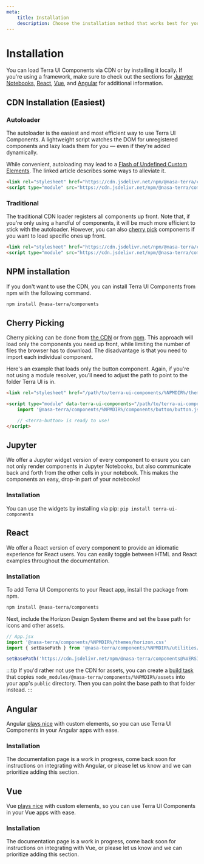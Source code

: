 ```yaml
---
meta:
    title: Installation
    description: Choose the installation method that works best for you.
---
```


# Installation

You can load Terra UI Components via CDN or by installing it locally. If you're using a framework, make sure to check out the sections for [Jupyter Notebooks](#jupyter), [React](#react), [Vue](#vue), and [Angular](#angular) for additional information.

## CDN Installation (Easiest)

### Autoloader

The autoloader is the easiest and most efficient way to use Terra UI Components. A lightweight script watches the DOM for unregistered  components and lazy loads them for you — even if they're added dynamically.

While convenient, autoloading may lead to a [Flash of Undefined Custom Elements](https://www.abeautifulsite.net/posts/flash-of-undefined-custom-elements/). The linked article describes some ways to alleviate it.

<!-- prettier-ignore -->
```html
<link rel="stylesheet" href="https://cdn.jsdelivr.net/npm/@nasa-terra/components@%VERSION%/%CDNDIR%/themes/horizon.css" />
<script type="module" src="https://cdn.jsdelivr.net/npm/@nasa-terra/components@%VERSION%/%CDNDIR%/terra-ui-components-autoloader.js"></script>
```

### Traditional

The traditional CDN loader registers all components up front. Note that, if you're only using a handful of components, it will be much more efficient to stick with the autoloader. However, you can also [cherry pick](#cherry-picking) components if you want to load specific ones up front.

<!-- prettier-ignore -->
```html
<link rel="stylesheet" href="https://cdn.jsdelivr.net/npm/@nasa-terra/components@%VERSION%/%CDNDIR%/themes/horizon.css" />
<script type="module" src="https://cdn.jsdelivr.net/npm/@nasa-terra/components@%VERSION%/%CDNDIR%/terra-ui-components.js" ></script>
```

## NPM installation

If you don't want to use the CDN, you can install Terra UI Components from npm with the following command.

```bash
npm install @nasa-terra/components
```

## Cherry Picking

Cherry picking can be done from [the CDN](#cdn-installation-easiest) or from [npm](#npm-installation). This approach will load only the components you need up front, while limiting the number of files the browser has to download. The disadvantage is that you need to import each individual component.

Here's an example that loads only the button component. Again, if you're not using a module resolver, you'll need to adjust the path to point to the folder Terra UI is in.

```html
<link rel="stylesheet" href="/path/to/terra-ui-components/%NPMDIR%/themes/horizon.css" />

<script type="module" data-terra-ui-components="/path/to/terra-ui-components/%NPMDIR%">
    import '@nasa-terra/components/%NPMDIR%/components/button/button.js'

    // <terra-button> is ready to use!
</script>
```

## Jupyter

We offer a Jupyter widget version of every component to ensure you can not only render components in Jupyter Notebooks, but also communicate back and forth from the other cells in your notebook. This makes the components an easy, drop-in part of your notebooks!

### Installation

You can use the widgets by installing via pip: `pip install terra-ui-components`

## React

We offer a React version of every component to provide an idiomatic experience for React users. You can easily toggle between HTML and React examples throughout the documentation.

### Installation

To add Terra UI Components to your React app, install the package from npm.

```bash
npm install @nasa-terra/components
```

Next, include the Horizon Design System theme and set the base path for icons and other assets.

```jsx
// App.jsx
import '@nasa-terra/components/%NPMDIR%/themes/horizon.css'
import { setBasePath } from '@nasa-terra/components/%NPMDIR%/utilities/base-path'

setBasePath('https://cdn.jsdelivr.net/npm/@nasa-terra/components@%VERSION%/%CDNDIR%/')
```

:::tip
If you'd rather not use the CDN for assets, you can create a [build task](https://webpack.js.org/plugins/copy-webpack-plugin/) that copies `node_modules/@nasa-terra/components/%NPMDIR%/assets` into your app's `public` directory. Then you can point the base path to that folder instead.
:::

## Angular

Angular [plays nice](https://custom-elements-everywhere.com/#angular) with custom elements, so you can use Terra UI Components in your Angular apps with ease.

### Installation

The documentation page is a work in progress, come back soon for instructions on integrating with Angular, or please let us know and we can prioritize adding this section.

## Vue

Vue [plays nice](https://custom-elements-everywhere.com/#vue) with custom elements, so you can use Terra UI Components in your Vue apps with ease.

### Installation

The documentation page is a work in progress, come back soon for instructions on integrating with Vue, or please let us know and we can prioritize adding this section.